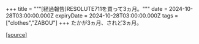 +++
title = """[経過報告]RESOLUTE711を買って3ヵ月。"""
date = 2024-10-28T03:00:00.000Z
expiryDate = 2024-10-28T03:00:00.000Z
tags = ["clothes","ZABOU"]
+++
たかが3ヵ月、されど3ヵ月。

[[source]](https://zabou.org/2024/10/28/311326/)
